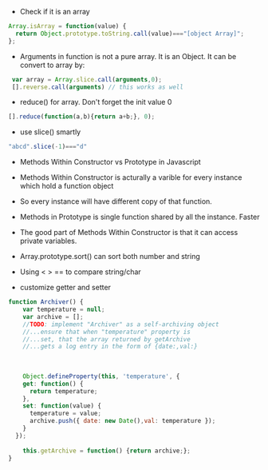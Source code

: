 * Check if it is an array 
```js
Array.isArray = function(value) {
  return Object.prototype.toString.call(value)==="[object Array]";
};
```
* Arguments in function is not a pure array. It is an Object. It can be convert to array by:
```js
 var array = Array.slice.call(arguments,0);
 [].reverse.call(arguments) // this works as well
```

* reduce() for array. Don't forget the init value 0
```js
[].reduce(function(a,b){return a+b;}, 0);
```

* use slice() smartly 
```js
"abcd".slice(-1)==="d"
```
* Methods Within Constructor vs Prototype in Javascript
 * Methods Within Constructor is acturally a varible for every instance which hold a function object
 * So every instance will have different copy of that function.
 * Methods in Prototype is single function shared by all the instance. Faster
 * The good part of Methods Within Constructor is that it can access private variables.

* Array.prototype.sort() can sort both number and string

* Using < > ==  to compare string/char

* customize getter and setter
```js
function Archiver() {
    var temperature = null;
    var archive = [];
    //TODO: implement "Archiver" as a self-archiving object
    //...ensure that when "temperature" property is
    //...set, that the array returned by getArchive
    //...gets a log entry in the form of {date:,val:}
    
    
    
    Object.defineProperty(this, 'temperature', {
    get: function() {
      return temperature;
    },
    set: function(value) {
      temperature = value;
      archive.push({ date: new Date(),val: temperature });
    }
  });
    
    this.getArchive = function() {return archive;};
}
```
